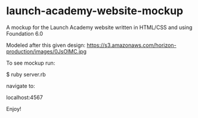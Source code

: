 # launch-academy-website-mockup
A mockup for the Launch Academy website written in HTML/CSS and using Foundation 6.0


Modeled after this given design: https://s3.amazonaws.com/horizon-production/images/0JsOlMC.jpg


To see mockup run:

$ ruby server.rb

navigate to:

localhost:4567

Enjoy!
